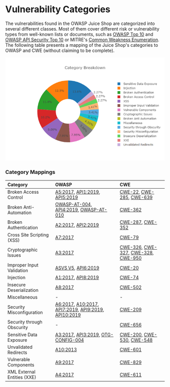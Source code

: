 # Vulnerability Categories

The vulnerabilities found in the OWASP Juice Shop are categorized into
several different classes. Most of them cover different risk or
vulnerability types from well-known lists or documents, such as
[OWASP Top 10](https://owasp.org/www-project-top-ten/) and
[OWASP API Security Top 10](https://owasp.org/www-project-api-security/)
or MITRE's [Common Weakness Enumeration](https://cwe.mitre.org/). The
following table presents a mapping of the Juice Shop's categories to
OWASP and CWE (without claiming to be complete).

![Category breakdown](img/categories.png)

### Category Mappings

| Category                    | OWASP                                                                                                                                                                                                                                                                                                                                                            | CWE                                                                                                                                                                                                                                            |
|:----------------------------|:-----------------------------------------------------------------------------------------------------------------------------------------------------------------------------------------------------------------------------------------------------------------------------------------------------------------------------------------------------------------|:-----------------------------------------------------------------------------------------------------------------------------------------------------------------------------------------------------------------------------------------------|
| Broken Access Control       | [A5:2017](https://wiki.owasp.org/index.php/Top_10-2017_A5-Broken_Access_Control), [API1:2019](https://owasp.org/www-project-api-security), [API5:2019](https://owasp.org/www-project-api-security)                                                                                                                                                               | [CWE-22](https://cwe.mitre.org/data/definitions/22.html), [CWE-285](https://cwe.mitre.org/data/definitions/285.html), [CWE-639](https://cwe.mitre.org/data/definitions/639.html)                                                               |
| Broken Anti-Automation      | [OWASP-AT-004](https://wiki.owasp.org/index.php/Testing_for_Brute_Force_%28OWASP-AT-004%29), [API4:2019](https://owasp.org/www-project-api-security), [OWASP-AT-010](https://wiki.owasp.org/index.php/Testing_for_Race_Conditions_%28OWASP-AT-010%29)                                                                                                            | [CWE-362](http://cwe.mitre.org/data/definitions/362.html)                                                                                                                                                                                      |
| Broken Authentication       | [A2:2017](https://wiki.owasp.org/index.php/Top_10-2017_A2-Broken_Authentication), [API2:2019](https://owasp.org/www-project-api-security)                                                                                                                                                                                                                        | [CWE-287](https://cwe.mitre.org/data/definitions/287.html), [CWE-352](https://cwe.mitre.org/data/definitions/352.html)                                                                                                                         |
| Cross Site Scripting (XSS)  | [A7:2017](https://wiki.owasp.org/index.php/Top_10-2017_A7-Cross-Site_Scripting_%28XSS%29)                                                                                                                                                                                                                                                                        | [CWE-79](https://cwe.mitre.org/data/definitions/79.html)                                                                                                                                                                                       |
| Cryptographic Issues        | [A3:2017](https://wiki.owasp.org/index.php/Top_10-2017_A3-Sensitive_Data_Exposure)                                                                                                                                                                                                                                                                               | [CWE-326](https://cwe.mitre.org/data/definitions/326.html), [CWE-327](https://cwe.mitre.org/data/definitions/327.html), [CWE-328](https://cwe.mitre.org/data/definitions/328.html), [CWE-950](https://cwe.mitre.org/data/definitions/950.html) |
| Improper Input Validation   | [ASVS V5](https://wiki.owasp.org/index.php/ASVS_V5_Input_validation_and_output_encoding), [API6:2019](https://owasp.org/www-project-api-security)                                                                                                                                                                                                                | [CWE-20](https://cwe.mitre.org/data/definitions/20.html)                                                                                                                                                                                       |
| Injection                   | [A1:2017](https://wiki.owasp.org/index.php/Top_10-2017_A1-Injection), [API8:2019](https://owasp.org/www-project-api-security)                                                                                                                                                                                                                                    | [CWE-74](https://cwe.mitre.org/data/definitions/74.html)                                                                                                                                                                                       |
| Insecure Deserialization    | [A8:2017](https://wiki.owasp.org/index.php/Top_10-2017_A8-Insecure_Deserialization)                                                                                                                                                                                                                                                                              | [CWE-502](https://cwe.mitre.org/data/definitions/502.html)                                                                                                                                                                                     |
| Miscellaneous               | -                                                                                                                                                                                                                                                                                                                                                                | -                                                                                                                                                                                                                                              |
| Security Misconfiguration   | [A6:2017](https://wiki.owasp.org/index.php/Top_10-2017_A6-Security_Misconfiguration), [A10:2017](https://wiki.owasp.org/index.php/Top_10-2017_A10-Insufficient_Logging%26Monitoring), [API7:2019](https://owasp.org/www-project-api-security), [API9:2019](https://owasp.org/www-project-api-security), [API10:2019](https://owasp.org/www-project-api-security) | [CWE-209](https://cwe.mitre.org/data/definitions/209.html)                                                                                                                                                                                     |
| Security through Obscurity  | -                                                                                                                                                                                                                                                                                                                                                                | [CWE-656](https://cwe.mitre.org/data/definitions/656.html)                                                                                                                                                                                     |
| Sensitive Data Exposure     | [A3:2017](https://wiki.owasp.org/index.php/Top_10-2017_A3-Sensitive_Data_Exposure), [API3:2019](https://owasp.org/www-project-api-security), [OTG-CONFIG-004](https://wiki.owasp.org/index.php/Review_Old,_Backup_and_Unreferenced_Files_for_Sensitive_Information_%28OTG-CONFIG-004%29)                                                                         | [CWE-200](https://cwe.mitre.org/data/definitions/200.html), [CWE-530](https://cwe.mitre.org/data/definitions/530.html), [CWE-548](https://cwe.mitre.org/data/definitions/548.html)                                                             |
| Unvalidated Redirects       | [A10:2013](https://wiki.owasp.org/index.php/Top_10_2013-A10-Unvalidated_Redirects_and_Forwards)                                                                                                                                                                                                                                                                  | [CWE-601](https://cwe.mitre.org/data/definitions/601.html)                                                                                                                                                                                     |
| Vulnerable Components       | [A9:2017](https://wiki.owasp.org/index.php/Top_10-2017_A9-Using_Components_with_Known_Vulnerabilities)                                                                                                                                                                                                                                                           | [CWE-829](https://cwe.mitre.org/data/definitions/829.html)                                                                                                                                                                                     |
| XML External Entities (XXE) | [A4:2017](https://wiki.owasp.org/index.php/Top_10-2017_A4-XML_External_Entities_%28XXE%29)                                                                                                                                                                                                                                                                       | [CWE-611](https://cwe.mitre.org/data/definitions/611.html)                                                                                                                                                                                     |


